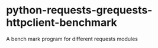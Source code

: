 # python-requests-grequests-httpclient-benchmark
A bench mark program for different requests modules
